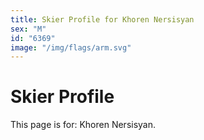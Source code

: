 ```yaml
---
title: Skier Profile for Khoren Nersisyan
sex: "M"
id: "6369"
image: "/img/flags/arm.svg" 
---
```


# Skier Profile

This page is for: Khoren Nersisyan.
    